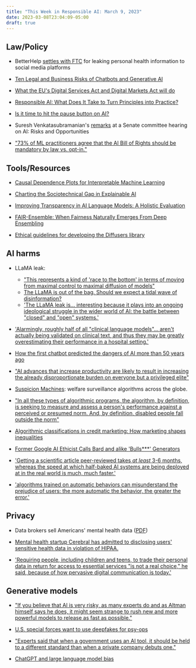 ```yaml
---
title: "This Week in Responsible AI: March 9, 2023"
date: 2023-03-08T23:04:09-05:00
draft: true
---
```


## Law/Policy

- BetterHelp [settles with FTC](https://www.theverge.com/2023/3/2/23622227/betterhelp-customer-data-advertising-privacy-facebook-snapchat) for leaking personal health information to social media platforms

- [Ten Legal and Business Risks of Chatbots and Generative AI](https://techpolicy.press/ten-legal-and-business-risks-of-chatbots-and-generative-ai/?mc_cid=ca3f4a55ff&mc_eid=f14ac890df)

- [What the EU's Digital Services Act and Digital Markets Act will do](https://www.technologyreview.com/2023/03/06/1069391/safer-internet-dsa-dma-eu/?truid=&utm_source=the_download&utm_medium=email&utm_campaign=the_download.unpaid.engagement&utm_term=Active%20Qualified&utm_content=03-07-2023&mc_cid=58d6e24b80&mc_eid=f14ac890df)

- [Responsible AI: What Does It Take to Turn Principles into Practice?](https://www.govtech.com/artificial-intelligence/responsible-ai-what-does-it-take-to-turn-principles-into-practice)

- [Is it time to hit the pause button on AI?](https://michellerempelgarner.substack.com/p/is-it-time-to-hit-the-pause-button)

- Suresh Venkatasubramanian's [remarks](https://cntr.substack.com/p/remarks-before-the-senate-homeland?utm_source=twitter&utm_campaign=auto_share&r=a1fb3) at a Senate committee hearing on AI: Risks and Opportunities

- ["73% of ML practitioners agree that the AI Bill of Rights should be mandatory by law vs. opt-in."](https://www.helpnetsecurity.com/2023/03/03/ai-bill-of-rights/)


## Tools/Resources

- [Causal Dependence Plots for Interpretable Machine Learning](https://arxiv.org/abs/2303.04209)

- [Charting the Sociotechnical Gap in Explainable AI](https://arxiv.org/abs/2302.00799)

- [Improving Transparency in AI Language Models: A Holistic Evaluation](https://hai.stanford.edu/foundation-model-issue-brief-series?utm_source=twitter&utm_medium=social&utm_content=Stanford%20HAI_twitter_StanfordHAI_202303070801_sf175668114&utm_campaign=&sf175668114=1)

- [FAIR-Ensemble: When Fairness Naturally Emerges From Deep Ensembling](https://fair-ensemble.github.io)

- [Ethical guidelines for developing the Diffusers library](https://huggingface.co/blog/ethics-diffusers)

## AI harms

- LLaMA leak:
    - ["This represents a kind of 'race to the bottom' in terms of moving from maximal control to maximal diffusion of models"](https://cyberscoop.com/meta-large-language-model-available-online/)
    - [The LLaMA is out of the bag. Should we expect a tidal wave of disinformation?](https://aisnakeoil.substack.com/p/the-llama-is-out-of-the-bag-should?utm_source=substack&utm_medium=email)
    - ['The LLaMA leak is... interesting because it plays into an ongoing ideological struggle in the wider world of AI: the battle between "closed" and "open" systems.'](https://www.theverge.com/2023/3/8/23629362/meta-ai-language-model-llama-leak-online-misuse)

- ['Alarmingly, roughly half of all "clinical language models"... aren't actually being validated on clinical text, and thus they may be greatly overestimating their performance in a hospital setting.'](https://hai.stanford.edu/news/shaky-foundations-foundation-models-healthcare?utm_source=Stanford+HAI&utm_campaign=937f47d215-Mailchimp_HAI_Newsletter_March+2023_1_General&utm_medium=email&utm_term=0_aaf04f4a4b-4ddec8b848-%5BLIST_EMAIL_ID%5D)

- [How the first chatbot predicted the dangers of AI more than 50 years ago](https://www.vox.com/future-perfect/23617185/ai-chatbots-eliza-chatgpt-bing-sydney-artificial-intelligence-history?mc_cid=a765828b9b&mc_eid=f14ac890df) 

- ["AI advances that increase productivity are likely to result in increasing the already disproportionate burden on everyone but a privileged elite"](https://www.cigionline.org/articles/claims-that-ai-productivity-will-save-us-are-neither-new-nor-true/)

- [Suspicion Machines](https://www.lighthousereports.com/investigation/suspicion-machines/): welfare surveillance algorithms across the globe. 

- ["In all these types of algorithmic programs, the algorithm, by definition, is seeking to measure and assess a person's performance against a perceived or presumed norm. And, by definition, disabled people fall outside the norm"](https://just-tech.ssrc.org/articles/disability-justice-and-tech-a-conversation-with-lydia-x-z-brown/)

- [Algorithmic classifications in credit marketing: How marketing shapes inequalities](https://journals.sagepub.com/doi/10.1177/14705931231160828)

- [Former Google AI Ethicist Calls Bard and alike 'Bulls***' Generators](https://analyticsindiamag.com/former-google-ai-ethicist-calls-bard-and-alike-bulls-generators/)

- ['Getting a scientific article peer-reviewed takes *at least* 3-6 months, whereas the speed at which half-baked AI systems are being deployed at in the real world is much, much faster.'](https://twitter.com/SashaMTL/status/1631239207577436161?s=20)

- ['algorithms trained on automatic behaviors can misunderstand the prejudice of users: the more automatic the behavior, the greater the error.'](https://www.nber.org/papers/w30981)


## Privacy

- Data brokers sell Americans' mental health data ([PDF](https://techpolicy.sanford.duke.edu/wp-content/uploads/sites/4/2023/02/Kim-2023-Data-Brokers-and-the-Sale-of-Americans-Mental-Health-Data.pdf?mc_cid=ca3f4a55ff&mc_eid=f14ac890df))

- [Mental health startup Cerebral has admitted to disclosing users' sensitive health data in violation of HIPAA.](https://twitter.com/themarkup/status/1633206129114136578?s=20)

- ['Requiring people, including children and teens, to trade their personal data in return for access to essential services "is not a real choice," he said, because of how pervasive digital communication is today.'](https://www.adexchanger.com/privacy/a-core-concept-of-ad-industry-self-regulation-is-under-siege/)


## Generative models

- ["If you believe that AI is very risky, as many experts do and as Altman himself says he does, it might seem strange to rush new and more powerful models to release as fast as possible."](https://www.vox.com/future-perfect/23619354/openai-chatgpt-sam-altman-artificial-intelligence-regulation-sydney-microsoft-ai-safety?mc_cid=430a4cefa1&mc_eid=f14ac890df)

- [U.S. special forces want to use deepfakes for psy-ops](https://theintercept.com/2023/03/06/pentagon-socom-deepfake-propaganda/?utm_source=substack&utm_medium=email)

- ["Experts said that when a government uses an AI tool, it should be held to a different standard than when a private company debuts one."](https://www.semafor.com/article/03/03/2023/governments-using-chatgpt-bots)

- [ChatGPT and large language model bias](https://www.cbsnews.com/news/chatgpt-large-language-model-bias-60-minutes-2023-03-05/)